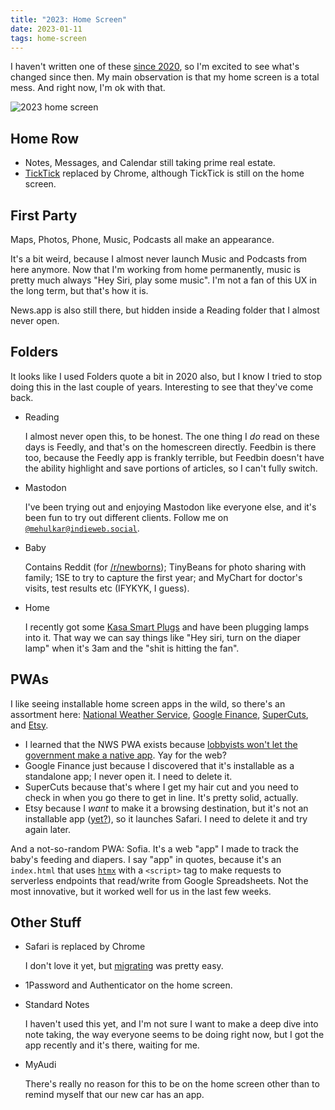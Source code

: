 ```yaml
---
title: "2023: Home Screen"
date: 2023-01-11
tags: home-screen
---
```


I haven't written one of these [since 2020](/blog/category/home-screen), so I'm excited to see
what's changed since then. My main observation is that my home screen is a total mess. And right now, I'm ok with that.

![2023 home screen](/images/2023-home-screen.PNG)

## Home Row

- Notes, Messages, and Calendar still taking prime real estate.
- [TickTick][8] replaced by Chrome, although TickTick is still on the home screen.

## First Party

Maps, Photos, Phone, Music, Podcasts all make an appearance.

It's a bit weird, because I almost never launch Music and Podcasts from here
anymore. Now that I'm working from home permanently, music is pretty much always
"Hey Siri, play some music". I'm not a fan of this UX in the long term, but
that's how it is.

News.app is also still there, but hidden inside a Reading folder that I almost never
open.

## Folders

It looks like I used Folders quote a bit in 2020 also, but I know I tried to stop doing this
in the last couple of years. Interesting to see that they've come back.

- Reading

    I almost never open this, to be honest. The one thing I _do_ read on these
    days is Feedly, and that's on the homescreen directly. Feedbin is there too,
    because the Feedly app is frankly terrible, but Feedbin doesn't have the
    ability highlight and save portions of articles, so I can't fully switch.

- Mastodon

    I've been trying out and enjoying Mastodon like everyone else, and it's been fun
    to try out different clients. Follow me on [`@mehulkar@indieweb.social`][4].

- Baby

    Contains Reddit (for [/r/newborns][5]); TinyBeans for photo sharing with family;
    1SE to try to capture the first year; and MyChart for doctor's visits, test results etc (IFYKYK, I guess).

- Home

    I recently got some [Kasa Smart Plugs][3] and have been plugging lamps into it.
    That way we can say things like "Hey siri, turn on the diaper lamp" when it's 3am
    and the "shit is hitting the fan".

## PWAs

I like seeing installable home screen apps in the wild, so there's an assortment here:
[National Weather Service](//mobile.weather.gov), [Google Finance](//google.com/finance), [SuperCuts](//supercuts.com), and [Etsy](//etsy.com).

- I learned that the NWS PWA exists because [lobbyists won't let the government make a native app][6]. Yay for the web?
- Google Finance just because I discovered that it's installable as a standalone app;
I never open it. I need to delete it.
- SuperCuts because that's where I get my hair cut and you need to check in when you go there to get in line. It's pretty solid, actually.
- Etsy because I _want_ to make it a browsing destination, but it's not an installable app ([yet?][7]), so it launches Safari. I need to delete it and try again later.

And a not-so-random PWA: Sofia. It's a web "app" I made to track the baby's feeding and diapers. I say "app" in quotes, because it's an `index.html` that uses [`htmx`][2] with a `<script>` tag to make requests to serverless endpoints that read/write from Google Spreadsheets. Not the most innovative, but it worked well for us
in the last few weeks.

## Other Stuff

- Safari is replaced by Chrome

    I don't love it yet, but [migrating][1] was pretty easy.

- 1Password and Authenticator on the home screen.

- Standard Notes

    I haven't used this yet, and I'm not sure I want to make a deep dive into
    note taking, the way everyone seems to be doing right now, but I got the app
    recently and it's there, waiting for me.

- MyAudi

    There's really no reason for this to be on the home screen other than to remind
    myself that our new car has an app.


[1]: /blog/2022/12/how-to-transfer-safari-tabs-to-chrome-on-ios
[2]: /blog/2022/12/first-developer-experience-with-htmx
[3]: https://a.co/d/ah5DL9p
[4]: https://indieweb.social/@mehulkar
[5]: https://reddit.com/r/newborns
[6]: https://www.forbes.com/sites/marshallshepherd/2019/08/12/why-doesnt-the-national-weather-service-have-a-weather-app/?sh=47dea34658a8
[7]: https://indieweb.social/@ksylor@mastodon.social/109659279043544292
[8]: /blog/2023/01/ticktick
